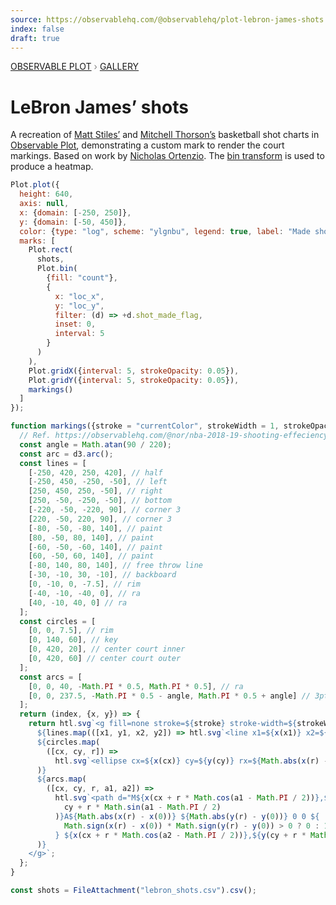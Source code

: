 ```yaml
---
source: https://observablehq.com/@observablehq/plot-lebron-james-shots
index: false
draft: true
---
```


<div style="color: grey; font: 13px/25.5px var(--sans-serif); text-transform: uppercase;"><h1 style="display: none;">Plot: LeBron James’ shots</h1><a href="/plot">Observable Plot</a> › <a href="/@observablehq/plot-gallery">Gallery</a></div>

# LeBron James’ shots

A recreation of [Matt Stiles’](/d/d280cb30053f69a9) and [Mitchell Thorson’s](/d/db0a303ce8c90c89) basketball shot charts in [Observable Plot](/@observablehq/plot), demonstrating a custom mark to render the court markings. Based on work by [Nicholas Ortenzio](/@nor/nba-2018-19-shooting-effeciency). The [bin transform](https://observablehq.com/plot/transforms/bin) is used to produce a heatmap.

```js echo
Plot.plot({
  height: 640,
  axis: null,
  x: {domain: [-250, 250]},
  y: {domain: [-50, 450]},
  color: {type: "log", scheme: "ylgnbu", legend: true, label: "Made shots"},
  marks: [
    Plot.rect(
      shots,
      Plot.bin(
        {fill: "count"},
        {
          x: "loc_x",
          y: "loc_y",
          filter: (d) => +d.shot_made_flag,
          inset: 0,
          interval: 5
        }
      )
    ),
    Plot.gridX({interval: 5, strokeOpacity: 0.05}),
    Plot.gridY({interval: 5, strokeOpacity: 0.05}),
    markings()
  ]
});
```

```js echo
function markings({stroke = "currentColor", strokeWidth = 1, strokeOpacity = 1} = {}) {
  // Ref. https://observablehq.com/@nor/nba-2018-19-shooting-effeciency
  const angle = Math.atan(90 / 220);
  const arc = d3.arc();
  const lines = [
    [-250, 420, 250, 420], // half
    [-250, 450, -250, -50], // left
    [250, 450, 250, -50], // right
    [250, -50, -250, -50], // bottom
    [-220, -50, -220, 90], // corner 3
    [220, -50, 220, 90], // corner 3
    [-80, -50, -80, 140], // paint
    [80, -50, 80, 140], // paint
    [-60, -50, -60, 140], // paint
    [60, -50, 60, 140], // paint
    [-80, 140, 80, 140], // free throw line
    [-30, -10, 30, -10], // backboard
    [0, -10, 0, -7.5], // rim
    [-40, -10, -40, 0], // ra
    [40, -10, 40, 0] // ra
  ];
  const circles = [
    [0, 0, 7.5], // rim
    [0, 140, 60], // key
    [0, 420, 20], // center court inner
    [0, 420, 60] // center court outer
  ];
  const arcs = [
    [0, 0, 40, -Math.PI * 0.5, Math.PI * 0.5], // ra
    [0, 0, 237.5, -Math.PI * 0.5 - angle, Math.PI * 0.5 + angle] // 3pt
  ];
  return (index, {x, y}) => {
    return htl.svg`<g fill=none stroke=${stroke} stroke-width=${strokeWidth} stroke-opacity=${strokeOpacity}>
      ${lines.map(([x1, y1, x2, y2]) => htl.svg`<line x1=${x(x1)} x2=${x(x2)} y1=${y(y1)} y2=${y(y2)}>`)}
      ${circles.map(
        ([cx, cy, r]) =>
          htl.svg`<ellipse cx=${x(cx)} cy=${y(cy)} rx=${Math.abs(x(r) - x(0))} ry=${Math.abs(y(r) - y(0))}>`
      )}
      ${arcs.map(
        ([cx, cy, r, a1, a2]) =>
          htl.svg`<path d="M${x(cx + r * Math.cos(a1 - Math.PI / 2))},${y(
            cy + r * Math.sin(a1 - Math.PI / 2)
          )}A${Math.abs(x(r) - x(0))} ${Math.abs(y(r) - y(0))} 0 0 ${
            Math.sign(x(r) - x(0)) * Math.sign(y(r) - y(0)) > 0 ? 0 : 1
          } ${x(cx + r * Math.cos(a2 - Math.PI / 2))},${y(cy + r * Math.sin(a2 - Math.PI / 2))}">`
      )}
    </g>`;
  };
}
```

```js echo
const shots = FileAttachment("lebron_shots.csv").csv();
```
